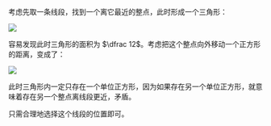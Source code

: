考虑先取一条线段，找到一个离它最近的整点，此时形成一个三角形：

![](https://molmin.github.io/image/2024/02/29/arc167e-pic1.png)

容易发现此时三角形的面积为 $\dfrac 12$。考虑把这个整点向外移动一个正方形的距离，变成了：

![](https://molmin.github.io/image/2024/02/29/arc167e-pic2.png)

此时三角形内一定只存在一个单位正方形，因为如果存在另一个单位正方形，就意味着存在另一个整点离线段更近，矛盾。

只需合理地选择这个线段的位置即可。
